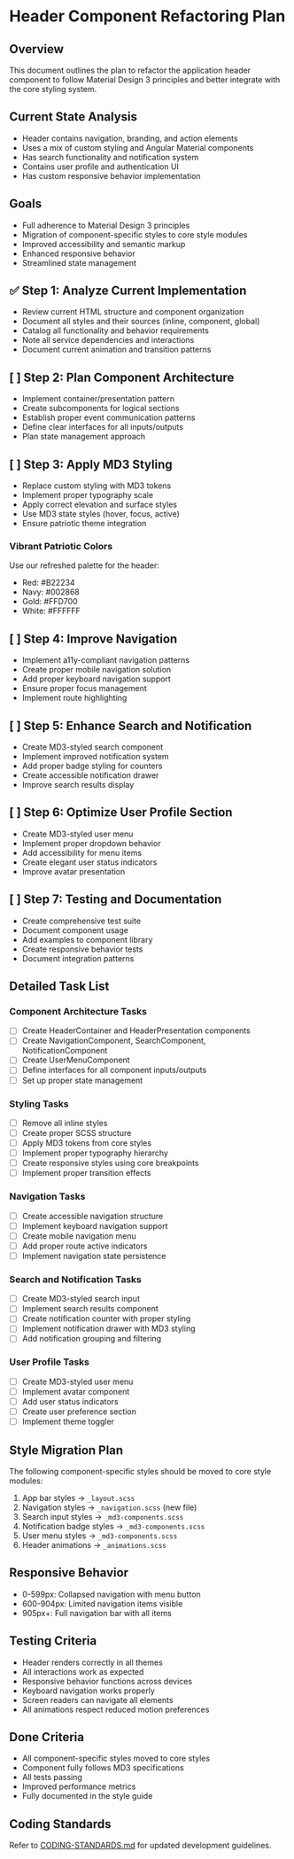 # Header Component Refactoring Plan

## Overview
This document outlines the plan to refactor the application header component to follow Material Design 3 principles and better integrate with the core styling system.

## Current State Analysis
- Header contains navigation, branding, and action elements
- Uses a mix of custom styling and Angular Material components
- Has search functionality and notification system
- Contains user profile and authentication UI
- Has custom responsive behavior implementation

## Goals
- Full adherence to Material Design 3 principles
- Migration of component-specific styles to core style modules
- Improved accessibility and semantic markup
- Enhanced responsive behavior
- Streamlined state management

## ✅ Step 1: Analyze Current Implementation
- Review current HTML structure and component organization
- Document all styles and their sources (inline, component, global)
- Catalog all functionality and behavior requirements
- Note all service dependencies and interactions
- Document current animation and transition patterns

## [ ] Step 2: Plan Component Architecture
- Implement container/presentation pattern
- Create subcomponents for logical sections
- Establish proper event communication patterns
- Define clear interfaces for all inputs/outputs
- Plan state management approach

## [ ] Step 3: Apply MD3 Styling
- Replace custom styling with MD3 tokens
- Implement proper typography scale
- Apply correct elevation and surface styles
- Use MD3 state styles (hover, focus, active)
- Ensure patriotic theme integration

### Vibrant Patriotic Colors
Use our refreshed palette for the header:
- Red: #B22234
- Navy: #002868
- Gold: #FFD700
- White: #FFFFFF

## [ ] Step 4: Improve Navigation
- Implement a11y-compliant navigation patterns
- Create proper mobile navigation solution
- Add proper keyboard navigation support
- Ensure proper focus management
- Implement route highlighting

## [ ] Step 5: Enhance Search and Notification
- Create MD3-styled search component
- Implement improved notification system
- Add proper badge styling for counters
- Create accessible notification drawer
- Improve search results display

## [ ] Step 6: Optimize User Profile Section
- Create MD3-styled user menu
- Implement proper dropdown behavior
- Add accessibility for menu items
- Create elegant user status indicators
- Improve avatar presentation

## [ ] Step 7: Testing and Documentation
- Create comprehensive test suite
- Document component usage
- Add examples to component library
- Create responsive behavior tests
- Document integration patterns

## Detailed Task List

### Component Architecture Tasks
- [ ] Create HeaderContainer and HeaderPresentation components
- [ ] Create NavigationComponent, SearchComponent, NotificationComponent
- [ ] Create UserMenuComponent
- [ ] Define interfaces for all component inputs/outputs
- [ ] Set up proper state management

### Styling Tasks
- [ ] Remove all inline styles
- [ ] Create proper SCSS structure
- [ ] Apply MD3 tokens from core styles
- [ ] Implement proper typography hierarchy
- [ ] Create responsive styles using core breakpoints
- [ ] Implement proper transition effects

### Navigation Tasks
- [ ] Create accessible navigation structure
- [ ] Implement keyboard navigation support
- [ ] Create mobile navigation menu
- [ ] Add proper route active indicators
- [ ] Implement navigation state persistence

### Search and Notification Tasks
- [ ] Create MD3-styled search input
- [ ] Implement search results component
- [ ] Create notification counter with proper styling
- [ ] Implement notification drawer with MD3 styling
- [ ] Add notification grouping and filtering

### User Profile Tasks
- [ ] Create MD3-styled user menu
- [ ] Implement avatar component
- [ ] Add user status indicators
- [ ] Create user preference section
- [ ] Implement theme toggler

## Style Migration Plan

The following component-specific styles should be moved to core style modules:

1. App bar styles → `_layout.scss`
2. Navigation styles → `_navigation.scss` (new file)
3. Search input styles → `_md3-components.scss`
4. Notification badge styles → `_md3-components.scss`
5. User menu styles → `_md3-components.scss`
6. Header animations → `_animations.scss`

## Responsive Behavior
- 0-599px: Collapsed navigation with menu button
- 600-904px: Limited navigation items visible
- 905px+: Full navigation bar with all items

## Testing Criteria
- Header renders correctly in all themes
- All interactions work as expected
- Responsive behavior functions across devices
- Keyboard navigation works properly
- Screen readers can navigate all elements
- All animations respect reduced motion preferences

## Done Criteria
- All component-specific styles moved to core styles
- Component fully follows MD3 specifications
- All tests passing
- Improved performance metrics
- Fully documented in the style guide

## Coding Standards
Refer to [CODING-STANDARDS.md](../CODING-STANDARDS.md) for updated development guidelines.
